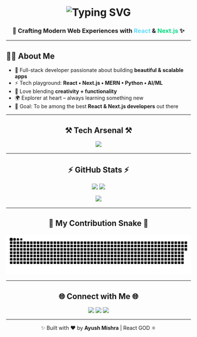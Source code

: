 <!-- Animated Header -->
<h1 align="center">
  <img src="https://readme-typing-svg.herokuapp.com?font=Fira+Code&size=32&pause=1000&color=0096FF&center=true&vCenter=true&width=600&lines=Hey+everyone+👋;I'm+Ayush+Mishra!;React+GOD+⚛️;Full+Stack+Explorer+🌍;Always+Learning+🚀" alt="Typing SVG" />
</h1>

<!-- Cool Tagline -->
<h3 align="center">
  🚀 Crafting Modern Web Experiences with <span style="color:#61DAFB;">React</span> & <span style="color:#00DC82;">Next.js</span> ✨
</h3>

---

<!-- About Section with Emojis -->
## 👨‍💻 About Me  
- 🌟 Full-stack developer passionate about building **beautiful & scalable apps**  
- ⚡ Tech playground: **React • Next.js • MERN • Python • AI/ML**  
- 🎨 Love blending **creativity + functionality**  
- 🌍 Explorer at heart – always learning something new  
- 🎯 Goal: To be among the best **React & Next.js developers** out there  

---

<!-- Animated Skills -->
<h2 align="center">⚒️ Tech Arsenal ⚒️</h2>
<p align="center">
  <img src="https://skillicons.dev/icons?i=react,nextjs,tailwind,typescript,nodejs,express,mongodb,python,java,c,git,github,vscode,figma" />
</p>

---

<!-- Animated GitHub Stats -->
<h2 align="center">⚡ GitHub Stats ⚡</h2>
<p align="center">
  <img src="https://github-readme-stats.vercel.app/api?username=speedcuberayush&show_icons=true&theme=tokyonight&hide_border=true" height="170"/>
  <img src="https://github-readme-streak-stats.herokuapp.com?user=speedcuberayush&theme=tokyonight&hide_border=true" height="170"/>
</p>

<p align="center">
  <img src="https://github-readme-activity-graph.vercel.app/graph?username=speedcuberayush&theme=react-dark&hide_border=true" />
</p>

---

<!-- Snake Contribution Animation -->
<h2 align="center">🐍 My Contribution Snake 🐍</h2>
<p align="center">
 <img src="https://github.com/killshotxd/svgIcons/blob/main/github-contribution-grid-snake.svg" alt="snake">
</p>

---

<!-- Socials -->
<h2 align="center">🌐 Connect with Me 🌐</h2>
<p align="center">
  <a href="mailto:msdakm3334@gmail.com"><img src="https://img.shields.io/badge/Gmail-D14836?style=for-the-badge&logo=gmail&logoColor=white"/></a>
  <a href="https://linkedin.com/in/speedcuberayush"><img src="https://img.shields.io/badge/LinkedIn-0A66C2?style=for-the-badge&logo=linkedin&logoColor=white"/></a>
  <a href="https://speedcuberayush.netlify.app/"><img src="https://img.shields.io/badge/Portfolio-FF5722?style=for-the-badge&logo=firefox&logoColor=white"/></a>
</p>

---

<!-- Footer -->
<p align="center">
  ✨ Built with ❤️ by <b>Ayush Mishra</b> | React GOD ⚛️
</p>
